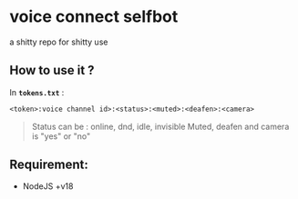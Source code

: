 # voice connect selfbot

a shitty repo for shitty use

## How to use it ?
In **`tokens.txt`** :
```txt
<token>:voice channel id>:<status>:<muted>:<deafen>:<camera>
```
> Status can be : online, dnd, idle, invisible
> Muted, deafen and camera is "yes" or "no"

## Requirement:

- NodeJS +v18
